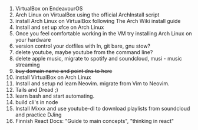 1. VirtualBox on EndeavourOS
2. Arch Linux on VirtualBox using the official ArchInstall script
3. install Arch Linux on VirtualBox following The Arch Wiki install guide
4. Install and set up xfce on Arch Linux
5. Once you feel comfortable working in the VM try installing Arch Linux on your hardware
6. version control your dotfiles with ln, git bare, gnu stow?
7. delete youtube, maybe youtube from the command line?
8. delete apple music, migrate to spotify and soundcloud, musi - music streaming
9. ~~buy domain name and point dns to here~~
10. install VirtualBox on Arch Linux
11. Install and setup nd learn Neovim. migrate from Vim to Neovim.
12. Tails and Dread ;)
13. learn bash and start automating.
14. build cli's in node
15. Install Mixxx and use youtube-dl to download playlists from soundcloud and practice DJing
16. Finnish React Docs: "Guide to main concepts", "thinking in react"
